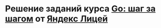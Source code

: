 # Решение заданий курса [Go: шаг за шагом](https://lyceum.yandex.ru/selfpaced_go) от [Яндекс Лицей](https://lyceum.yandex.ru/)
